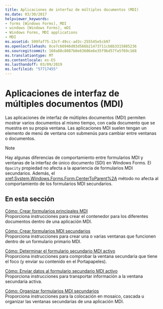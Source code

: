 ```yaml
---
title: Aplicaciones de interfaz de múltiples documentos (MDI)
ms.date: 03/30/2017
helpviewer_keywords:
- forms [Windows Forms], MDI
- windows [Windows Forms], mDI
- Windows Forms, MDI applications
- MDI
ms.assetid: 599faf75-13cf-49cc-ad3c-255545e5cb97
ms.openlocfilehash: 0ce7c66946d03d566b21473711cb6b3315885236
ms.sourcegitcommit: 160a88c8087b0e63606e6e35f9bd57fa5f69c168
ms.translationtype: MT
ms.contentlocale: es-ES
ms.lasthandoff: 03/09/2019
ms.locfileid: "57717455"
---
```

# <a name="multiple-document-interface-mdi-applications"></a>Aplicaciones de interfaz de múltiples documentos (MDI)
Las aplicaciones de interfaz de múltiples documentos (MDI) permiten mostrar varios documentos al mismo tiempo, con cada documento que se muestra en su propia ventana. Las aplicaciones MDI suelen tengan un elemento de menú de ventana con submenús para cambiar entre ventanas o documentos.  
  
> [!NOTE]
>  Hay algunas diferencias de comportamiento entre formularios MDI y ventanas de la interfaz de único documento (SDI) en Windows Forms. El `Opacity` propiedad no afecta a la apariencia de formularios MDI secundarios. Además, el <xref:System.Windows.Forms.Form.CenterToParent%2A> método no afecta al comportamiento de los formularios MDI secundarios.  
  
## <a name="in-this-section"></a>En esta sección  
 [Cómo: Crear formularios principales MDI](how-to-create-mdi-parent-forms.md)  
 Proporciona instrucciones para crear el contenedor para los diferentes documentos dentro de una aplicación MDI.  
  
 [Cómo: Crear formularios MDI secundarios](how-to-create-mdi-child-forms.md)  
 Proporciona instrucciones para crear una o varias ventanas que funcionen dentro de un formulario primario MDI.  
  
 [Cómo: Determinar el formulario secundario MDI activo](how-to-determine-the-active-mdi-child.md)  
 Proporciona instrucciones para comprobar la ventana secundaria que tiene el foco (y enviar su contenido en el Portapapeles).  
  
 [Cómo: Enviar datos al formulario secundario MDI activo](how-to-send-data-to-the-active-mdi-child.md)  
 Proporciona instrucciones para transportar información a la ventana secundaria activa.  
  
 [Cómo: Organizar formularios MDI secundarios](how-to-arrange-mdi-child-forms.md)  
 Proporciona instrucciones para la colocación en mosaico, cascada u organizar las ventanas secundarias de una aplicación MDI.
